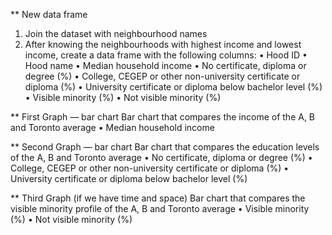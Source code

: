 ** New data frame
1. Join the dataset with neighbourhood names
2. After knowing the neighbourhoods with highest income and lowest income, create a data frame with the following columns:
	•	Hood ID
	•	Hood name
	•	Median household income
	•	No certificate, diploma or degree (%)
	•	College, CEGEP or other non-university certificate or diploma (%)
	•	University certificate or diploma below bachelor level (%)
	•	Visible minority (%)
	•	Not visible minority (%)

** First Graph — bar chart
Bar chart that compares the income of the A, B and Toronto average
	•	Median household income

** Second Graph — bar chart
Bar chart that compares the education levels of the A, B and Toronto average
	•	No certificate, diploma or degree (%)
	•	College, CEGEP or other non-university certificate or diploma (%)
	•	University certificate or diploma below bachelor level (%)

** Third Graph (if we have time and space)
Bar chart that compares the visible minority profile of the A, B and Toronto average
	•	Visible minority (%)
	•	Not visible minority (%)
